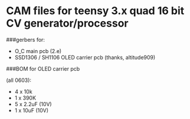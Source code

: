 CAM files for teensy 3.x quad 16 bit CV generator/processor
============

###gerbers for:

- O_C main pcb (2.e)
- SSD1306 / SH1106 OLED carrier pcb (thanks, altitude909)


###BOM for OLED carrier pcb

(all 0603): 

- 4 x 10k 
- 1 x 390K 
- 5 x 2.2uF (10V)
- 1 x 10uF (10V) 





